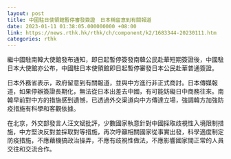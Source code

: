 ```yaml
---
layout: post
title: 中國駐日使領館暫停審發簽證　日本稱留意到有關報道
date: 2023-01-11 01:38:05.000000000 +08:00
link: https://news.rthk.hk/rthk/ch/component/k2/1683344-20230111.htm
categories: rthk
---
```


繼中國駐南韓大使館發布通知，即日起暫停簽發南韓公民赴華短期簽證後，中國駐日本大使館亦公布，中國駐日本使領館即日起暫停審發日本公民赴華普通簽證。

日本外務省表示，政府留意到有關報道，並與中方進行非正式商討。日本傳媒報道，如果停辦簽證長期化，無法從日本出差去中國，有可能妨礙日中商務往來。南韓早前對中方的措施感到遺憾，已透過外交渠道向中方傳達立場，強調韓方加強防疫措施有科學和客觀依據。

在北京，外交部發言人汪文斌批評，少數國家執意針對中國採取歧視性入境限制措施，中方堅決反對並採取對等措施，再次呼籲相關國家從事實出發，科學適度制定防疫措施，不應藉機搞政治操弄，不應有歧視性做法，不應影響國家間正常的人員交往和交流合作。
